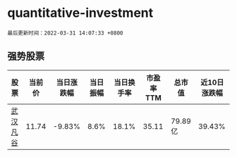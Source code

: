 # quantitative-investment

`最后更新时间：2022-03-31 14:07:33 +0800`

## 强势股票

|股票|当前价|当日涨跌幅|当日振幅|当日换手率|市盈率TTM|总市值|近10日涨跌幅|
|----|----|----|----|----|----|----|----|
|[武汉凡谷](https://xueqiu.com/S/SZ002194)|11.74|-9.83%|8.6%|18.1%|35.11|79.89亿|39.43%|
